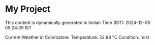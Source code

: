 # My Project

This content is dynamically generated in Indian Time (IST): 2024-12-09 05:24:39 IST


Current Weather in Coimbatore:
Temperature: 22.88 °C
Condition: mist
